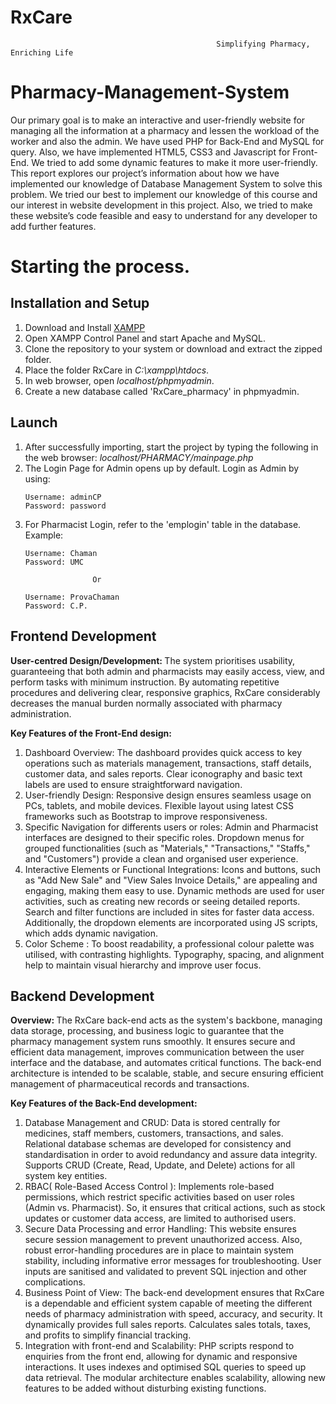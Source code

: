 # RxCare
                                                  Simplifying Pharmacy, Enriching Life

# Pharmacy-Management-System
Our primary goal is to make an interactive and user-friendly website for managing all the information at a pharmacy and lessen the workload of the worker and also the admin. We have used PHP for Back-End and MySQL for query. Also, we have implemented HTML5, CSS3 and Javascript for Front-End. We tried to add some dynamic features to make it more user-friendly. This report explores our project’s information about how we have implemented our knowledge of Database Management System to solve this problem. We tried our best to implement our knowledge of this course and our interest in website development in this project. 
Also, we tried to make these website’s code feasible and easy to understand for any developer to add further features.


# Starting the process.

## Installation and Setup

1. Download and Install [XAMPP](https://www.apachefriends.org/download.html)
2. Open XAMPP Control Panel and start Apache and MySQL.
3. Clone the repository to your system or download and extract the zipped folder.
4. Place the folder RxCare in *C:\xampp\htdocs*.
5. In web browser, open *localhost/phpmyadmin*.
6. Create a new database called 'RxCare_pharmacy' in phpmyadmin.

## Launch

1. After successfully importing, start the project by typing the following in the web browser:  *localhost/PHARMACY/mainpage.php*   
2. The Login Page for Admin opens up by default. Login as Admin by using:
    ```
    Username: adminCP
	Password: password   
    ```
3. For Pharmacist Login, refer to the 'emplogin' table in the database. 
    Example:
    ```
    Username: Chaman
	Password: UMC

                   Or
    
    Username: ProvaChaman
	Password: C.P.
    ```

    
## Frontend Development 

<b> User-centred Design/Development: </b>
The system prioritises usability, guaranteeing that both admin and pharmacists may easily access, view, and perform tasks with minimum instruction. By automating repetitive procedures and delivering clear, responsive graphics, RxCare considerably decreases the manual burden normally associated with pharmacy administration.

<b> Key Features of the Front-End design: </b>
1. Dashboard Overview:
The dashboard provides quick access to key operations such as materials management, transactions, staff details, customer data, and sales reports. Clear iconography and basic text labels are used to ensure straightforward navigation.
2. User-friendly Design:
Responsive design ensures seamless usage on PCs, tablets, and mobile devices. Flexible layout using latest CSS frameworks such as Bootstrap to improve responsiveness.
3. Specific Navigation for differents users or roles: 
Admin and Pharmacist interfaces are designed to their specific roles. Dropdown menus for grouped functionalities (such as "Materials," "Transactions," "Staffs," and "Customers") provide a clean and organised user experience.
4. Interactive Elements or Functional Integrations: 
Icons and buttons, such as "Add New Sale" and "View Sales Invoice Details," are appealing and engaging, making them easy to use. Dynamic methods are used for user activities, such as creating new records or seeing detailed reports. Search and filter functions are included in sites for faster data access. Additionally, the dropdown elements are incorporated using JS scripts, which adds dynamic navigation.
5. Color Scheme :
To boost readability, a professional colour palette was utilised, with contrasting highlights. Typography, spacing, and alignment help to maintain visual hierarchy and improve user focus.





## Backend Development 

<b> Overview: </b>
The RxCare back-end acts as the system's backbone, managing data storage, processing, and business logic to guarantee that the pharmacy management system runs smoothly. It ensures secure and efficient data management, improves communication between the user interface and the database, and automates critical functions. The back-end architecture is intended to be scalable, stable, and secure ensuring efficient management of pharmaceutical records and transactions.

<b> Key Features of the Back-End development: </b>
1. Database Management and CRUD:
Data is stored centrally for medicines, staff members, customers, transactions, and sales. Relational database schemas are developed for consistency and standardisation in order to avoid redundancy and assure data integrity. Supports CRUD (Create, Read, Update, and Delete) actions for all system key entities.
2. RBAC( Role-Based Access Control ):
Implements role-based permissions, which restrict specific activities based on user roles (Admin vs. Pharmacist). So, it ensures that critical actions, such as stock updates or customer data access, are limited to authorised users.
3. Secure Data Processing and error Handling:
This website ensures secure session management to prevent unauthorized access. Also, robust error-handling procedures are in place to maintain system stability, including informative error messages for troubleshooting. User inputs are sanitised and validated to prevent SQL injection and other complications.
4. Business Point of View:
The back-end development ensures that RxCare is a dependable and efficient system capable of meeting the different needs of pharmacy administration with speed, accuracy, and security. It dynamically provides full sales reports. Calculates sales totals, taxes, and profits to simplify financial tracking.
5. Integration with front-end and Scalability: 
PHP scripts respond to enquiries from the front end, allowing for dynamic and responsive interactions. It uses indexes and optimised SQL queries to speed up data retrieval. The modular architecture enables scalability, allowing new features to be added without disturbing existing functions.



